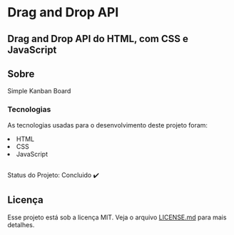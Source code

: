 
# Drag and Drop API

<h2>Drag and Drop API do HTML, com CSS e JavaScript</h2>

## Sobre

Simple Kanban Board

### Tecnologias

As tecnologias usadas para o desenvolvimento deste projeto foram:
<li>HTML</li>
<li>CSS</li>
<li>JavaScript</li>

## 

Status do Projeto: Concluido :heavy_check_mark:

## Licença

Esse projeto está sob a licença MIT. Veja o arquivo [LICENSE.md](LICENSE.md) para mais detalhes.
